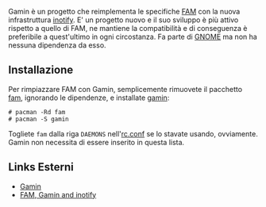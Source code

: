 Gamin è un progetto che reimplementa le specifiche [FAM](/index.php/FAM "FAM") con la nuova infrastruttura [inotify](/index.php?title=Inotify&action=edit&redlink=1 "Inotify (page does not exist)"). E' un progetto nuovo e il suo sviluppo è più attivo rispetto a quello di FAM, ne mantiene la compatibilità e di conseguenza è preferibile a quest'ultimo in ogni circostanza. Fa parte di [GNOME](/index.php/GNOME_(Italiano) "GNOME (Italiano)") ma non ha nessuna dipendenza da esso.

## Installazione

Per rimpiazzare FAM con Gamin, semplicemente rimuovete il pacchetto [fam](https://aur.archlinux.org/packages/fam/), ignorando le dipendenze, e installate [gamin](https://www.archlinux.org/packages/?name=gamin):

```
# pacman -Rd fam
# pacman -S gamin

```

Togliete `fam` dalla riga `DAEMONS` nell'[rc.conf](/index.php/Rc.conf "Rc.conf") se lo stavate usando, ovviamente. Gamin non necessita di essere inserito in questa lista.

## Links Esterni

*   [Gamin](https://en.wikipedia.org/wiki/Gamin "wikipedia:Gamin")
*   [FAM, Gamin and inotify](http://www.noah.org/wiki/FAM,_Gamin,_inotify)